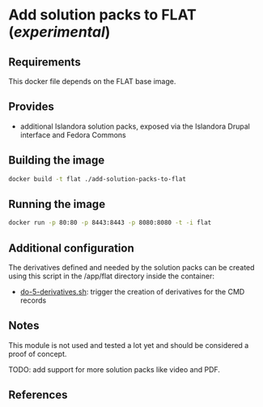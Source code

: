 Add solution packs to FLAT (*experimental*)
===========================================

## Requirements ##
This docker file depends on the FLAT base image.

## Provides ##
 * additional Islandora solution packs, exposed via the Islandora Drupal interface and Fedora Commons

## Building the image ##
```sh
docker build -t flat ./add-solution-packs-to-flat
```

## Running the image ##
```sh
docker run -p 80:80 -p 8443:8443 -p 8080:8080 -t -i flat
```

## Additional configuration ##

The derivatives defined and needed by the solution packs can be created using this script in the /app/flat directory inside the container:

- [do-5-derivatives.sh](flat/scripts/do-5-derivatives.sh): trigger the creation of derivatives for the CMD records

## Notes ##

This module is not used and tested a lot yet and should be considered a proof of concept.

TODO: add support for more solution packs like video and PDF.

## References ##
